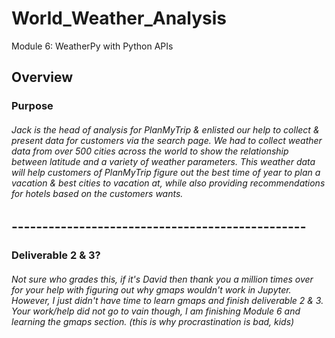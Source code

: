 # World_Weather_Analysis
Module 6: WeatherPy with Python APIs
## Overview
### Purpose 
###### Jack is the head of analysis for PlanMyTrip & enlisted our help to collect & present data for customers via the search page. We had to collect weather data from over 500 cities across the world to show the relationship between latitude and a variety of weather parameters. This weather data will help customers of PlanMyTrip figure out the best time of year to plan a vacation & best cities to vacation at, while also providing recommendations for hotels based on the customers wants.
## ------------------------------------------------
### Deliverable 2 & 3?
###### Not sure who grades this, if it's David then thank you a million times over for your help with figuring out why gmaps wouldn't work in Jupyter. However, I just didn't have time to learn gmaps and finish deliverable 2 & 3. Your work/help did not go to vain though, I am finishing Module 6 and learning the gmaps section. (this is why procrastination is bad, kids)
